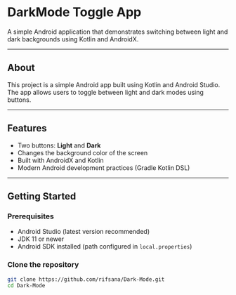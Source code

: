 # DarkMode Toggle App

A simple Android application that demonstrates switching between light and dark backgrounds using Kotlin and AndroidX.

---

## About

This project is a simple Android app built using Kotlin and Android Studio. The app allows users to toggle between light and dark modes using buttons.

---

## Features

- Two buttons: **Light** and **Dark**
- Changes the background color of the screen
- Built with AndroidX and Kotlin
- Modern Android development practices (Gradle Kotlin DSL)

---

## Getting Started

### Prerequisites

- Android Studio (latest version recommended)
- JDK 11 or newer
- Android SDK installed (path configured in `local.properties`)

### Clone the repository

```bash
git clone https://github.com/rifsana/Dark-Mode.git
cd Dark-Mode
